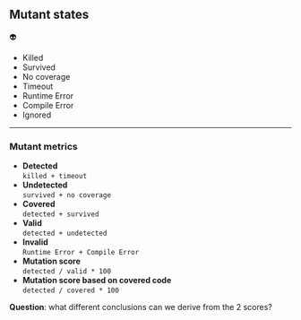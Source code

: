 ## Mutant states

👽

* Killed
* Survived
* No coverage
* Timeout
* Runtime <!-- .element class="fragment" data-fragment-index="0" --> Error
* Compile <!-- .element class="fragment" data-fragment-index="0" --> Error
* Ignored <!-- .element class="fragment" data-fragment-index="1" -->

---

### Mutant metrics

* **Detected** \
  `killed + timeout`
* **Undetected** \
  `survived + no coverage`
* **Covered** \
  `detected + survived`
* <!-- .element class="fragment" data-fragment-index="0" -->
  **Valid**  \
  `detected + undetected`
* <!-- .element class="fragment" data-fragment-index="0" -->
  **Invalid** \
  `Runtime Error + Compile Error`
* <!-- .element class="fragment" data-fragment-index="1" -->
  **Mutation score** \
  `detected / valid * 100`
* <!-- .element class="fragment" data-fragment-index="1" -->
  **Mutation score based on covered code** \
  `detected / covered * 100`

**Question**: what different conclusions can we derive from the 2 scores? 

<!-- .element class="fragment" data-fragment-index="2" -->
